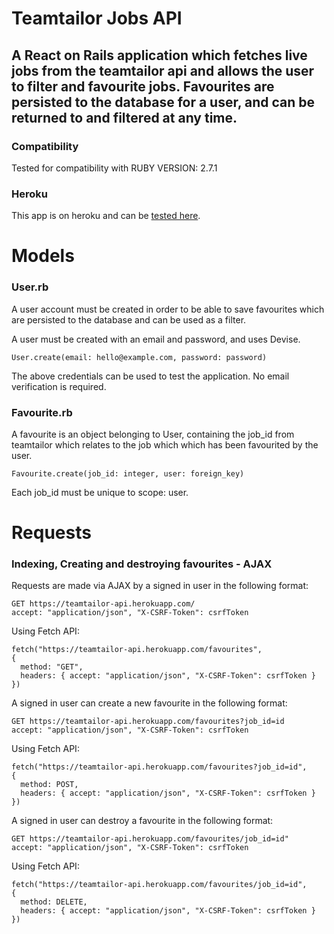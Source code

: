 # Teamtailor Jobs API

## A React on Rails application which fetches live jobs from the teamtailor api and allows the user to filter and favourite jobs. Favourites are persisted to the database for a user, and can be returned to and filtered at any time.

### Compatibility

Tested for compatibility with RUBY VERSION: 2.7.1

### Heroku

This app is on heroku and can be [tested here](https://teamtailor-api.herokuapp.com/).


# Models

### User.rb
A user account must be created in order to be able to save favourites which are persisted to the database and can be used as a filter.

A user must be created with an email and password, and uses Devise.

```
User.create(email: hello@example.com, password: password)
```

The above credentials can be used to test the application. No email verification is required.

### Favourite.rb

A favourite is an object belonging to User, containing the job_id from teamtailor which relates to the job which which has been favourited by the user.

```
Favourite.create(job_id: integer, user: foreign_key)
```

Each job_id must be unique to scope: user.


# Requests

### Indexing, Creating and destroying favourites - AJAX

Requests are made via AJAX by a signed in user in the following format:

```
GET https://teamtailor-api.herokuapp.com/
accept: "application/json", "X-CSRF-Token": csrfToken
```

Using Fetch API:

```
fetch("https://teamtailor-api.herokuapp.com/favourites",
{
  method: "GET",
  headers: { accept: "application/json", "X-CSRF-Token": csrfToken }
})
```

A signed in user can create a new favourite in the following format:

```
GET https://teamtailor-api.herokuapp.com/favourites?job_id=id
accept: "application/json", "X-CSRF-Token": csrfToken
```

Using Fetch API:

```
fetch("https://teamtailor-api.herokuapp.com/favourites?job_id=id",
{
  method: POST,
  headers: { accept: "application/json", "X-CSRF-Token": csrfToken }
})
```


A signed in user can destroy a favourite in the following format:

```
GET https://teamtailor-api.herokuapp.com/favourites/job_id=id"
accept: "application/json", "X-CSRF-Token": csrfToken
```

Using Fetch API:

```
fetch("https://teamtailor-api.herokuapp.com/favourites/job_id=id",
{
  method: DELETE,
  headers: { accept: "application/json", "X-CSRF-Token": csrfToken }
})
```